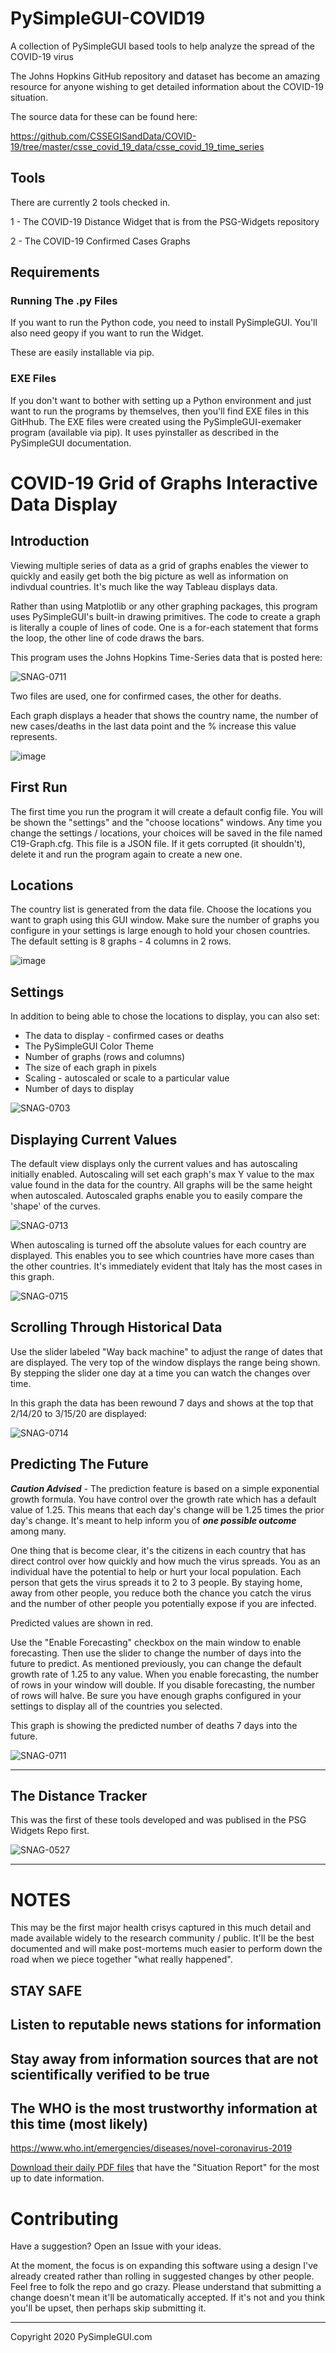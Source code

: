 # PySimpleGUI-COVID19
A collection of PySimpleGUI based tools to help analyze the spread of the COVID-19 virus

The Johns Hopkins GitHub repository and dataset has become an amazing resource for anyone wishing to get detailed information about the COVID-19 situation.

The source data for these can be found here:

https://github.com/CSSEGISandData/COVID-19/tree/master/csse_covid_19_data/csse_covid_19_time_series


## Tools

There are currently 2 tools checked in.  


1 - The COVID-19 Distance Widget that is from the PSG-Widgets repository

2 - The COVID-19 Confirmed Cases Graphs


## Requirements

### Running The .py Files

If you want to run the Python code, you need to install PySimpleGUI.  You'll also need geopy if you want to run the Widget.

These are easily installable via pip.

### EXE Files

If you don't want to bother with setting up a Python environment and just want to run the programs by themselves, then you'll find EXE files in this GitHhub.  The EXE files were created using the PySimpleGUI-exemaker program (available via pip).  It uses pyinstaller as described in the PySimpleGUI documentation.

# COVID-19 Grid of Graphs Interactive Data Display



## Introduction


Viewing multiple series of data as a grid of graphs enables the viewer to quickly and easily get both the big picture as well as information on indivdual countries.  It's much like the way Tableau displays data.

Rather than using Matplotlib or any other graphing packages, this program uses PySimpleGUI's built-in drawing primitives. The code to create a graph is literally a couple of lines of code.  One is a for-each statement that forms the loop, the other line of code draws the bars.

This program uses the Johns Hopkins Time-Series data that is posted here:

![SNAG-0711](https://user-images.githubusercontent.com/46163555/77267769-0b52b100-6c7a-11ea-8ac2-e39172ebcb76.jpg)

Two files are used, one for confirmed cases, the other for deaths.

Each graph displays a header that shows the country name, the number of new cases/deaths in the last data point and the % increase this value represents.

![image](https://user-images.githubusercontent.com/46163555/77251392-770a2f00-6c24-11ea-8bb3-0ea27f19b181.png)


## First Run

The first time you run the program it will create a default config file.  You will be shown the "settings" and the "choose locations" windows.  Any time you change the settings / locations, your choices will be saved in the file named C19-Graph.cfg.  This file is a JSON file.  If it gets corrupted (it shouldn't), delete it and run the program again to create a new one.

## Locations

The country list is generated from the data file.  Choose the locations you want to graph using this GUI window.  Make sure the number of graphs you configure in your settings is large enough to hold your chosen countries.  The default setting is 8 graphs - 4 columns in 2 rows.


![image](https://user-images.githubusercontent.com/46163555/77251371-55a94300-6c24-11ea-9c4f-8d412fa164e1.png)


## Settings

In addition to being able to chose the locations to display, you can also set:

* The data to display - confirmed cases or deaths
* The PySimpleGUI Color Theme
* Number of graphs (rows and columns)
* The size of each graph in pixels
* Scaling - autoscaled or scale to a particular value
* Number of days to display

![SNAG-0703](https://user-images.githubusercontent.com/46163555/77251115-d7986c80-6c22-11ea-966b-2c575c31df75.jpg)

## Displaying Current Values

The default view displays only the current values and has autoscaling initially enabled.  Autoscaling will set each graph's max Y value to the max value found in the data for the country.  All graphs will be the same height when autoscaled.  Autoscaled graphs enable you to easily compare the 'shape' of the curves.  

![SNAG-0713](https://user-images.githubusercontent.com/46163555/77267776-0ee63800-6c7a-11ea-9871-9436bc125188.jpg)


When autoscaling is turned off the absolute values for each country are displayed. This enables you to see which countries have more cases than the other countries.  It's immediately evident that Italy has the most cases in this graph.

![SNAG-0715](https://user-images.githubusercontent.com/46163555/77267912-83b97200-6c7a-11ea-8a29-2f48f0c2f604.jpg)



## Scrolling Through Historical Data

Use the slider labeled "Way back machine" to adjust the range of dates that are displayed.  The very top of the window displays the range being shown.  By stepping the slider one day at a time you can watch the changes over time. 

In this graph the data has been rewound 7 days and shows at the top that 2/14/20 to 3/15/20 are displayed:

![SNAG-0714](https://user-images.githubusercontent.com/46163555/77267772-0d1c7480-6c7a-11ea-91e5-17a98bbfe93b.jpg)


## Predicting The Future

***Caution Advised*** - The prediction feature is based on a simple exponential growth formula.  You have control over the growth rate which has a default value of 1.25.  This means that each day's change will be 1.25 times the prior day's change.  It's meant to help inform you of ***one possible outcome*** among many.  

One thing that is become clear, it's the citizens in each country that has direct control over how quickly and how much the virus spreads.  You as an individual have the potential to help or hurt your local population.  Each person that gets the virus spreads it to 2 to 3 people.  By staying home, away from other people, you reduce both the chance you catch the virus and the number of other people you potentially expose if you are infected.

Predicted values are shown in red.

Use the "Enable Forecasting" checkbox on the main window to enable forecasting.  Then use the slider to change the number of days into the future to predict. As mentioned previously, you can change the default growth rate of 1.25 to any value.  When you enable forecasting, the number of rows in your window will double.  If you disable forecasting, the number of rows will halve.  Be sure you have enough graphs configured in your settings to display all of the countries you selected.

This graph is showing the predicted number of deaths 7 days into the future.

![SNAG-0711](https://user-images.githubusercontent.com/46163555/77267769-0b52b100-6c7a-11ea-8ac2-e39172ebcb76.jpg)

-----------------------------



## The Distance Tracker

This was the first of these tools developed and was publised in the PSG Widgets Repo first.


![SNAG-0527](https://user-images.githubusercontent.com/46163555/76657707-dc855e00-6548-11ea-89cd-7c9f6b28978a.jpg)


------------------------

# NOTES

This may be the first major health crisys captured in this much detail and made available widely to the research community / public.  It'll be the best documented and will make post-mortems much easier to perform down the road when we piece together "what really happened". 

## STAY SAFE

## Listen to reputable news stations for information

## Stay away from information sources that are not scientifically verified to be true

## The WHO is the most trustworthy information at this time (most likely)

https://www.who.int/emergencies/diseases/novel-coronavirus-2019

[Download their daily PDF files](https://www.who.int/emergencies/diseases/novel-coronavirus-2019/situation-reports) that have the "Situation Report" for the most up to date information.


# Contributing

Have a suggestion?  Open an Issue with your ideas.

At the moment, the focus is on expanding this software using a design I've already created rather than rolling in suggested changes by other people.  Feel free to folk the repo and go crazy.  Please understand that submitting a change doesn't mean it'll be automatically accepted.  If it's not and you think you'll be upset, then perhaps skip submitting it.



--------------------------------

Copyright 2020 PySimpleGUI.com

